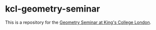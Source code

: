 # kcl-geometry-seminar

This is a repository for the [Geometry Seminar at King's College London](https://mdeborbon.github.io/kcl-geometry-seminar/). 
